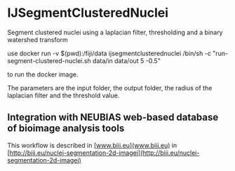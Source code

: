 # IJSegmentClusteredNuclei
Segment clustered nuclei using a laplacian filter, thresholding and a binary watershed transform

use 
docker run -v $(pwd):/fiji/data ijsegmentclusterednuclei /bin/sh -c "run-segment-clustered-nuclei.sh data/in data/out 5 -0.5"

to run the docker image.

The parameters are the input folder, the output folder, the radius of the laplacian filter and the threshold value.

## Integration with NEUBIAS web-based database of bioimage analysis tools 
This workflow is described in [www.biii.eu](www.biii.eu) in [http://biii.eu/nuclei-segmentation-2d-imagej](http://biii.eu/nuclei-segmentation-2d-imagej)
